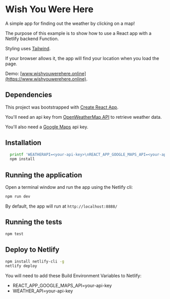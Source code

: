 # Wish You Were Here

A simple app for finding out the weather by clicking on a map!

The purpose of this example is to show how to use a React app with a Netlify backend Function.

Styling uses [Tailwind](https://tailwindcss.com/).

If your browser allows it, the app will find your location when you load the page.

Demo: [www.wishyouwerehere.online](https://www.wishyouwerehere.online).

## Dependencies

This project was bootstrapped with [Create React App](https://create-react-app.dev/).

You'll need an api key from [OpenWeatherMap API](https://openweathermap.org/api) to retrieve weather data.

You'll also need a [Google Maps](https://developers.google.com/maps/) api key.

## Installation
```sh
  printf 'WEATHERAPI=<your-api-key>\nREACT_APP_GOOGLE_MAPS_API=<your-api-key>' > .env
  npm install
```

## Running the application

Open a terminal window and run the app using the Netlify cli:

```sh
npm run dev
```

By default, the app will run at ```http://localhost:8888/```

## Running the tests

```sh
npm test
```

## Deploy to Netlify

```sh
npm install netlify-cli -g
netlify deploy
```

You will need to add these Build Environment Variables to Netlify:

* REACT_APP_GOOGLE_MAPS_API=your-api-key
* WEATHER_API=your-api-key